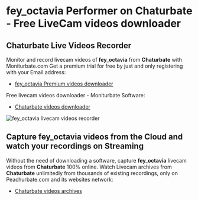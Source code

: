 # fey_octavia Performer on Chaturbate - Free LiveCam videos downloader

## Chaturbate Live Videos Recorder

Monitor and record livecam videos of **fey_octavia** from **Chaturbate** with Moniturbate.com
Get a premium trial for free by just and only registering with your Email address:
* [fey_octavia Premium videos downloader](https://moniturbate.com/request-demo-licence-key.html)

Free livecam videos downloader - Moniturbate Software:
* [Chaturbate videos downloader](https://moniturbate.com/moniturbate-download-software.html)

![fey_octavia livecam videos recorder](https://peachurnet.com/templates/moniturbate-software.png)


## Capture fey_octavia videos from the Cloud and watch your recordings on Streaming

Without the need of downloading a software, capture **fey_octavia** livecam videos from **Chaturbate** 100% online.
Watch Livecam archives from **Chaturbate** unlimitedly from thousands of existing recordings, only on Peachurbate.com and its websites network:
* [Chaturbate videos archives](https://peachurnet.com/)